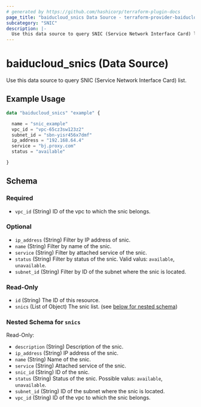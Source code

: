 ```yaml
---
# generated by https://github.com/hashicorp/terraform-plugin-docs
page_title: "baiducloud_snics Data Source - terraform-provider-baiducloud"
subcategory: "SNIC"
description: |-
  Use this data source to query SNIC (Service Network Interface Card) list.
---
```


# baiducloud_snics (Data Source)

Use this data source to query SNIC (Service Network Interface Card) list.

## Example Usage

```terraform
data "baiducloud_snics" "example" {

  name = "snic_example"
  vpc_id = "vpc-65cz3sw123z2"
  subnet_id = "sbn-yisr456x7dmf"
  ip_address = "192.168.64.4"
  service = "bj.proxy.com"
  status = "available"

}
```

<!-- schema generated by tfplugindocs -->
## Schema

### Required

- `vpc_id` (String) ID of the vpc to which the snic belongs.

### Optional

- `ip_address` (String) Filter by IP address of snic.
- `name` (String) Filter by name of the snic.
- `service` (String) Filter by attached service of the snic.
- `status` (String) Filter by status of the snic. Valid valus: `available`, `unavailable`.
- `subnet_id` (String) Filter by ID of the subnet where the snic is located.

### Read-Only

- `id` (String) The ID of this resource.
- `snics` (List of Object) The snic list. (see [below for nested schema](#nestedatt--snics))

<a id="nestedatt--snics"></a>
### Nested Schema for `snics`

Read-Only:

- `description` (String) Description of the snic.
- `ip_address` (String) IP address of the snic.
- `name` (String) Name of the snic.
- `service` (String) Attached service of the snic.
- `snic_id` (String) ID of the snic.
- `status` (String) Status of the snic. Possible valus: `available`, `unavailable`.
- `subnet_id` (String) ID of the subnet where the snic is located.
- `vpc_id` (String) ID of the vpc to which the snic belongs.



